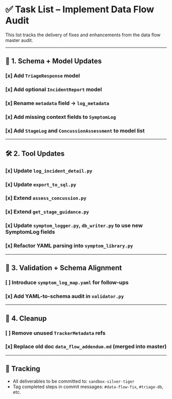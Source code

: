 # ✅ Task List – Implement Data Flow Audit

This list tracks the delivery of fixes and enhancements from the data flow master audit.

---

## 🔧 1. Schema + Model Updates

### [x] Add `TriageResponse` model
### [x] Add optional `IncidentReport` model
### [x] Rename `metadata` field → `log_metadata`
### [x] Add missing context fields to `SymptomLog`
### [x] Add `StageLog` and `ConcussionAssessment` to model list

---

## 🛠️ 2. Tool Updates

### [x] Update `log_incident_detail.py`
### [x] Update `export_to_sql.py`
### [x] Extend `assess_concussion.py`
### [x] Extend `get_stage_guidance.py`
### [x] Update `symptom_logger.py`, `db_writer.py` to use new SymptomLog fields
### [x] Refactor YAML parsing into `symptom_library.py`

---

## 🧪 3. Validation + Schema Alignment

### [ ] Introduce `symptom_log_map.yaml` for follow-ups
### [x] Add YAML-to-schema audit in `validator.py`

---

## 🧼 4. Cleanup

### [ ] Remove unused `TrackerMetadata` refs
### [x] Replace old doc `data_flow_addendum.md` (merged into master)

---

## 📍 Tracking

- All deliverables to be committed to: `sandbox-silver-tiger`
- Tag completed steps in commit messages: `#data-flow-fix`, `#triage-db`, etc.
